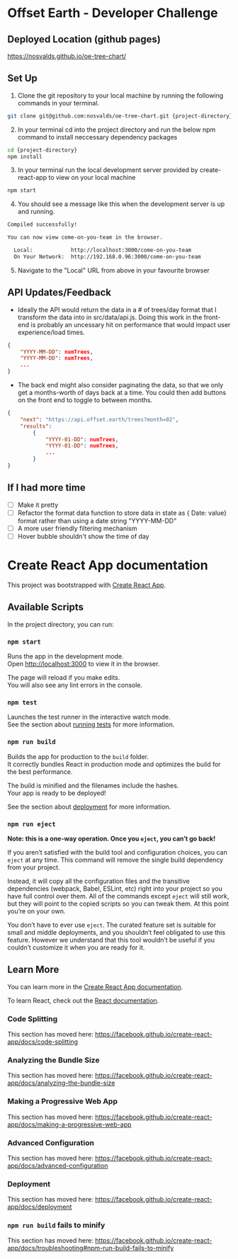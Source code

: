 # Offset Earth - Developer Challenge

## Deployed Location (github pages)
https://nosvalds.github.io/oe-tree-chart/

## Set Up
1. Clone the git repository to your local machine by running the following commands in your terminal.
```bash
git clone git@github.com:nosvalds/oe-tree-chart.git {project-directory}
```
2. In your terminal cd into the project directory and run the below npm command to install neccessary dependency packages
```bash
cd {project-directory}
npm install
```
3. In your terminal run the local development server provided by create-react-app to view on your local machine
```bash
npm start
```

4. You should see a message like this when the development server is up and running.
```bash
Compiled successfully!

You can now view come-on-you-team in the browser.

  Local:            http://localhost:3000/come-on-you-team
  On Your Network:  http://192.168.0.96:3000/come-on-you-team
```
5. Navigate to the "Local" URL from above in your favourite browser

## API Updates/Feedback
- Ideally the API would return the data in a # of trees/day format that I transform the data into in src/data/api.js. Doing this work in the front-end is probably an uncessary hit on performance that would impact user experience/load times.

```json
{
    "YYYY-MM-DD": numTrees,
    "YYYY-MM-DD": numTrees,
    ...
}
```

- The back end might also consider paginating the data, so that we only get a months-worth of days back at a time. You could then add buttons on the front end to toggle to between months.

```json
{
    "next": "https://api.offset.earth/trees?month=02",
    "results": 
        {
            "YYYY-01-DD": numTrees,
            "YYYY-01-DD": numTrees,
            ...
        }
}
```

## If I had more time
- [ ] Make it pretty
- [ ] Refactor the format data function to store data in state as { Date: value} format rather than using a date string "YYYY-MM-DD"
- [ ] A more user friendly filtering mechanism
- [ ] Hover bubble shouldn't show the time of day

# Create React App documentation
This project was bootstrapped with [Create React App](https://github.com/facebook/create-react-app).

## Available Scripts

In the project directory, you can run:

### `npm start`

Runs the app in the development mode.<br />
Open [http://localhost:3000](http://localhost:3000) to view it in the browser.

The page will reload if you make edits.<br />
You will also see any lint errors in the console.

### `npm test`

Launches the test runner in the interactive watch mode.<br />
See the section about [running tests](https://facebook.github.io/create-react-app/docs/running-tests) for more information.

### `npm run build`

Builds the app for production to the `build` folder.<br />
It correctly bundles React in production mode and optimizes the build for the best performance.

The build is minified and the filenames include the hashes.<br />
Your app is ready to be deployed!

See the section about [deployment](https://facebook.github.io/create-react-app/docs/deployment) for more information.

### `npm run eject`

**Note: this is a one-way operation. Once you `eject`, you can’t go back!**

If you aren’t satisfied with the build tool and configuration choices, you can `eject` at any time. This command will remove the single build dependency from your project.

Instead, it will copy all the configuration files and the transitive dependencies (webpack, Babel, ESLint, etc) right into your project so you have full control over them. All of the commands except `eject` will still work, but they will point to the copied scripts so you can tweak them. At this point you’re on your own.

You don’t have to ever use `eject`. The curated feature set is suitable for small and middle deployments, and you shouldn’t feel obligated to use this feature. However we understand that this tool wouldn’t be useful if you couldn’t customize it when you are ready for it.

## Learn More

You can learn more in the [Create React App documentation](https://facebook.github.io/create-react-app/docs/getting-started).

To learn React, check out the [React documentation](https://reactjs.org/).

### Code Splitting

This section has moved here: https://facebook.github.io/create-react-app/docs/code-splitting

### Analyzing the Bundle Size

This section has moved here: https://facebook.github.io/create-react-app/docs/analyzing-the-bundle-size

### Making a Progressive Web App

This section has moved here: https://facebook.github.io/create-react-app/docs/making-a-progressive-web-app

### Advanced Configuration

This section has moved here: https://facebook.github.io/create-react-app/docs/advanced-configuration

### Deployment

This section has moved here: https://facebook.github.io/create-react-app/docs/deployment

### `npm run build` fails to minify

This section has moved here: https://facebook.github.io/create-react-app/docs/troubleshooting#npm-run-build-fails-to-minify
